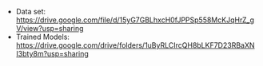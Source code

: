 *   Data set: https://drive.google.com/file/d/15yG7GBLhxcH0fJPPSp558McKJqHrZ_gV/view?usp=sharing 
*   Trained Models: https://drive.google.com/drive/folders/1uByRLCIrcQH8bLKF7D23RBaXNI3bty8m?usp=sharing
